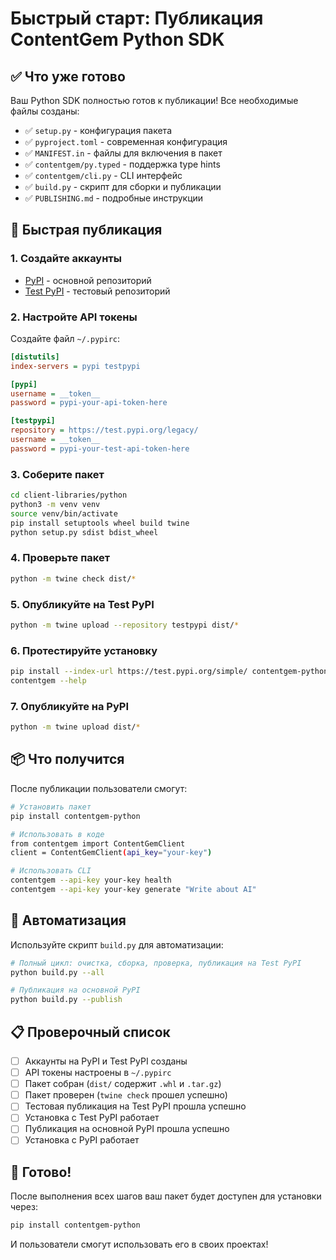 # Быстрый старт: Публикация ContentGem Python SDK

## ✅ Что уже готово

Ваш Python SDK полностью готов к публикации! Все необходимые файлы созданы:

- ✅ `setup.py` - конфигурация пакета
- ✅ `pyproject.toml` - современная конфигурация
- ✅ `MANIFEST.in` - файлы для включения в пакет
- ✅ `contentgem/py.typed` - поддержка type hints
- ✅ `contentgem/cli.py` - CLI интерфейс
- ✅ `build.py` - скрипт для сборки и публикации
- ✅ `PUBLISHING.md` - подробные инструкции

## 🚀 Быстрая публикация

### 1. Создайте аккаунты

- [PyPI](https://pypi.org) - основной репозиторий
- [Test PyPI](https://test.pypi.org) - тестовый репозиторий

### 2. Настройте API токены

Создайте файл `~/.pypirc`:

```ini
[distutils]
index-servers = pypi testpypi

[pypi]
username = __token__
password = pypi-your-api-token-here

[testpypi]
repository = https://test.pypi.org/legacy/
username = __token__
password = pypi-your-test-api-token-here
```

### 3. Соберите пакет

```bash
cd client-libraries/python
python3 -m venv venv
source venv/bin/activate
pip install setuptools wheel build twine
python setup.py sdist bdist_wheel
```

### 4. Проверьте пакет

```bash
python -m twine check dist/*
```

### 5. Опубликуйте на Test PyPI

```bash
python -m twine upload --repository testpypi dist/*
```

### 6. Протестируйте установку

```bash
pip install --index-url https://test.pypi.org/simple/ contentgem-python
contentgem --help
```

### 7. Опубликуйте на PyPI

```bash
python -m twine upload dist/*
```

## 📦 Что получится

После публикации пользователи смогут:

```bash
# Установить пакет
pip install contentgem-python

# Использовать в коде
from contentgem import ContentGemClient
client = ContentGemClient(api_key="your-key")

# Использовать CLI
contentgem --api-key your-key health
contentgem --api-key your-key generate "Write about AI"
```

## 🔧 Автоматизация

Используйте скрипт `build.py` для автоматизации:

```bash
# Полный цикл: очистка, сборка, проверка, публикация на Test PyPI
python build.py --all

# Публикация на основной PyPI
python build.py --publish
```

## 📋 Проверочный список

- [ ] Аккаунты на PyPI и Test PyPI созданы
- [ ] API токены настроены в `~/.pypirc`
- [ ] Пакет собран (`dist/` содержит `.whl` и `.tar.gz`)
- [ ] Пакет проверен (`twine check` прошел успешно)
- [ ] Тестовая публикация на Test PyPI прошла успешно
- [ ] Установка с Test PyPI работает
- [ ] Публикация на основной PyPI прошла успешно
- [ ] Установка с PyPI работает

## 🎉 Готово!

После выполнения всех шагов ваш пакет будет доступен для установки через:

```bash
pip install contentgem-python
```

И пользователи смогут использовать его в своих проектах!
